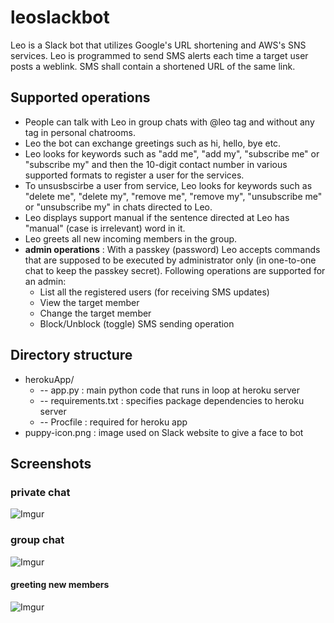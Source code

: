 # leoslackbot
Leo is a Slack bot that utilizes Google's URL shortening and AWS's SNS services. Leo is programmed to send SMS alerts each time a target user posts a weblink. SMS shall contain a shortened URL of the same link.

## Supported operations
* People can talk with Leo in group chats with @leo tag and without any tag in personal chatrooms.
* Leo the bot can exchange greetings such as hi, hello, bye etc. 
* Leo looks for keywords such as "add me", "add my", "subscribe me" or "subscribe my" and then the 10-digit contact number in various supported formats to register a user for the services.
* To unsusbscirbe a user from service, Leo looks for keywords such as "delete me", "delete my", "remove me", "remove my", "unsubscribe me" or "unsubscribe my" in chats directed to Leo.
* Leo displays support manual if the sentence directed at Leo has "manual" (case is irrelevant) word in it.
* Leo greets all new incoming members in the group.
* __admin operations__ : With a passkey (password) Leo accepts commands that are supposed to be executed by administrator only (in one-to-one chat to keep the passkey secret). Following operations are supported for an admin:
     * List all the registered users (for receiving SMS updates)
     * View the target member
     * Change the target member
     * Block/Unblock (toggle) SMS sending operation

## Directory structure
* herokuApp/  
     * -- app.py : main python code that runs in loop at heroku server  
     * -- requirements.txt : specifies package dependencies to heroku server  
     * -- Procfile : required for heroku app  
 * puppy-icon.png : image used on Slack website to give a face to bot  

## Screenshots
### private chat
![Imgur](https://i.imgur.com/mSjxE4e.png "Screenshot 1")
### group chat
![Imgur](https://i.imgur.com/dg776pZ.png "Screenshot 2")
#### greeting new members
![Imgur](https://i.imgur.com/1z4PFJm.png "Screenshot 2")
